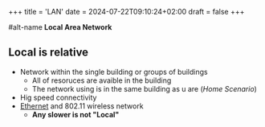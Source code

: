 +++
title = 'LAN'
date = 2024-07-22T09:10:24+02:00
draft = false
+++

#alt-name **Local Area Network**
## Local is relative 

- Network within the single building or groups of buildings 
	- All of resoruces are avaible in the building 
	- The network using is in the same building as u are
	 (*Home Scenario*)
- Hig speed connectivity
-  [Ethernet](/obisdian_ntoes/notes_obsidian/ZPythonref/DjangoFramework/Network+/Ref_OSI/Ethernet.md) and 802.11  wireless network
	- **Any slower is not "Local"** 